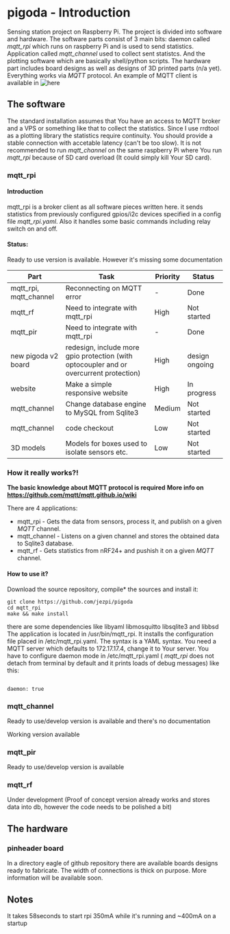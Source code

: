 # pigoda - Introduction
Sensing station project on Raspberry Pi. The project is divided into
software and hardware. The software parts consist of 3 main bits:
daemon called *mqtt_rpi* which runs on raspberry Pi and is used to
send statistics. Application called *mqtt_channel* used to collect
sent statistcs. And the plotting software which are basically shell/python
scripts. The hardware part includes board designs as well as designs of 3D 
printed parts (n/a yet). Everything works via *MQTT* protocol. An example
of MQTT client is available in ![here](https://jezpi.github.io/pigoda/sluchacz)

## The software
The standard installation assumes that You have an access to MQTT broker and a
VPS or something like that to collect the statistics. Since I use rrdtool as a plotting
library the statistics require continuity. You should provide a stable connection with accetable
latency (can't be too slow). It is not recommended to run *mqtt_channel* on the same raspberry Pi
where You run *mqtt_rpi* because of SD card overload (It could simply kill Your
SD card). 
### mqtt_rpi
#### Introduction

mqtt_rpi is a broker client as all software pieces written here.
         it sends statistics from previously configured gpios/i2c devices
	 specified in a config file *mqtt_rpi.yaml*. Also it handles some
         basic commands including relay switch on and off.
	   
#### Status:
Ready to use version is available. However it's missing some documentation

Part | Task |  Priority | Status
-----|------|-----------|-------
mqtt_rpi, mqtt_channel|Reconnecting on MQTT error | - | Done 
mqtt_rf | Need to integrate with mqtt_rpi | High | Not started
mqtt_pir | Need to integrate with mqtt_rpi | - |  Done
new pigoda v2 board | redesign, include more gpio protection (with optocoupler and or overcurrent protection)| High | design ongoing
website | Make a simple responsive website | High | In progress
mqtt_channel | Change database engine to MySQL from Sqlite3 | Medium | Not started
mqtt_channel | code checkout | Low | Not started
3D models | Models for boxes used to isolate sensors etc. | Low | Not started

### How it really works?!


**The basic knowledge about MQTT protocol is required**
**More info on https://github.com/mqtt/mqtt.github.io/wiki**

There are 4 applications:

* mqtt_rpi - Gets the data from sensors, process it, and publish on a given _MQTT_ channel.
* mqtt_channel -  Listens on a given channel and stores the obtained data to Sqlite3 database.
* mqtt_rf - Gets statistics from  nRF24+ and pushish it on a given _MQTT_ channel.

#### How to use it?
Download the source repository, compile* the sources and install it:

```
git clone https://github.com/jezpi/pigoda
cd mqtt_rpi
make && make install
```

there are some dependencies like libyaml libmosquitto libsqlite3 and libbsd
The application is located in /usr/bin/mqtt_rpi. It installs the configuration
file placed in /etc/mqtt_rpi.yaml. The syntax is a YAML syntax. You need a MQTT
server which defaults to 172.17.17.4, change it to Your server. You have to configure
daemon mode in /etc/mqtt_rpi.yaml ( *mqtt_rpi* does not detach from terminal by default and it prints loads
of debug messages) like this:

<code>
daemon: true
</code>

### mqtt_channel
Ready to use/develop version is available and there's no documentation 

Working version available

### mqtt_pir

Ready to use/develop version is available

### mqtt_rf
Under development (Proof of concept version already works and stores data into db, however
the code needs to be polished a bit)




## The hardware
### pinheader board
In a directory eagle of github repository there are available boards designs ready to fabricate.
The width of connections is thick on purpose. More information will be available soon.

## Notes
It takes 58seconds to start rpi
350mA while it's running and ~400mA on a startup
